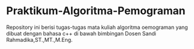# Praktikum-Algoritma-Pemograman
Repository ini berisi tugas-tugas mata kuliah algoritma oemograman yang dibuat  dengan bahasa c++ di bawah bimbingan Dosen Sandi Rahmadika,ST.,MT.,M.Eng. 
